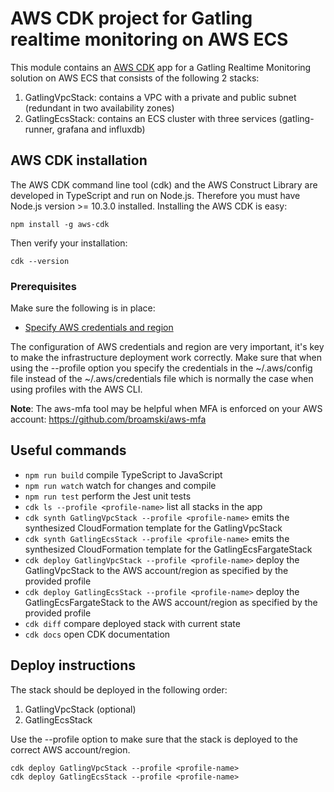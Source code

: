 # AWS CDK project for Gatling realtime monitoring on AWS ECS
This module contains an [AWS CDK](https://docs.aws.amazon.com/cdk/latest/guide/home.html) app for a Gatling Realtime Monitoring solution on AWS ECS that 
consists of the following 2 stacks:
1. GatlingVpcStack: contains a VPC with a private and public subnet (redundant in two availability zones)
2. GatlingEcsStack: contains an ECS cluster with three services (gatling-runner, grafana and influxdb)

## AWS CDK installation
The AWS CDK command line tool (cdk) and the AWS Construct Library are developed in TypeScript and run on Node.js.
Therefore you must have Node.js version >= 10.3.0 installed. Installing the AWS CDK is easy:

`npm install -g aws-cdk`

Then verify your installation:

`cdk --version`

### Prerequisites
Make sure the following is in place:

- [Specify AWS credentials and region](https://docs.aws.amazon.com/cdk/latest/guide/getting_started.html#getting_started_credentials)

The configuration of AWS credentials and region are very important, it's key to make the infrastructure deployment work correctly.
Make sure that when using the --profile option you specify the credentials in the ~/.aws/config file instead of the ~/.aws/credentials file 
which is normally the case when using profiles with the AWS CLI.  

**Note**: The aws-mfa tool may be helpful when MFA is enforced on your AWS account: https://github.com/broamski/aws-mfa

## Useful commands
* `npm run build`   compile TypeScript to JavaScript
* `npm run watch`   watch for changes and compile
* `npm run test`    perform the Jest unit tests
 * `cdk ls --profile <profile-name>` list all stacks in the app
 * `cdk synth GatlingVpcStack --profile <profile-name>` emits the synthesized CloudFormation template for the GatlingVpcStack
 * `cdk synth GatlingEcsStack --profile <profile-name>` emits the synthesized CloudFormation template for the GatlingEcsFargateStack
 * `cdk deploy GatlingVpcStack --profile <profile-name>` deploy the GatlingVpcStack to the AWS account/region as specified by the provided profile
 * `cdk deploy GatlingEcsStack --profile <profile-name>` deploy the GatlingEcsFargateStack to the AWS account/region as specified by the provided profile
 * `cdk diff` compare deployed stack with current state
 * `cdk docs` open CDK documentation
 
 ## Deploy instructions
 The stack should be deployed in the following order:
 1. GatlingVpcStack (optional)
 2. GatlingEcsStack
 
 Use the --profile option to make sure that the stack is deployed to the correct AWS account/region.
 
 ```
cdk deploy GatlingVpcStack --profile <profile-name>
cdk deploy GatlingEcsStack --profile <profile-name>
```
 